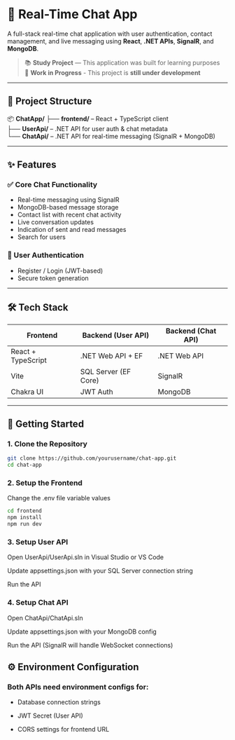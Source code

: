 # 💬 Real-Time Chat App

A full-stack real-time chat application with user authentication, contact management, and live messaging using **React**, **.NET APIs**, **SignalR**, and **MongoDB**.

> 📚️ **Study Project** — This application was built for learning purposes  
> 🚧 **Work in Progress** - This project is **still under development**

---

## 🧩 Project Structure
📦 **ChatApp/**
├── **frontend/** – React + TypeScript client  
├── **UserApi/** – .NET API for user auth & chat metadata  
└── **ChatApi/** – .NET API for real-time messaging (SignalR + MongoDB)

---

## ✨ Features

### ✅ Core Chat Functionality
- Real-time messaging using SignalR
- MongoDB-based message storage
- Contact list with recent chat activity
- Live conversation updates
- Indication of sent and read messages
- Search for users

### 🔐 User Authentication
- Register / Login (JWT-based)
- Secure token generation

---

## 🛠 Tech Stack

| Frontend            | Backend (User API)   | Backend (Chat API)     |
|---------------------|----------------------|-------------------------|
| React + TypeScript  | .NET Web API + EF    | .NET Web API           |
| Vite                | SQL Server (EF Core) | SignalR               |
| Chakra UI           | JWT Auth             | MongoDB                |

---

## 🚀 Getting Started

### 1. Clone the Repository

```bash
git clone https://github.com/yourusername/chat-app.git
cd chat-app
```
### 2. Setup the Frontend
Change the .env file variable values

```bash
cd frontend
npm install
npm run dev
```
### 3. Setup User API
Open UserApi/UserApi.sln in Visual Studio or VS Code

Update appsettings.json with your SQL Server connection string

Run the API

### 4. Setup Chat API
Open ChatApi/ChatApi.sln

Update appsettings.json with your MongoDB config

Run the API (SignalR will handle WebSocket connections)

## ⚙️ Environment Configuration
### Both APIs need environment configs for:

- Database connection strings

- JWT Secret (User API)

- CORS settings for frontend URL